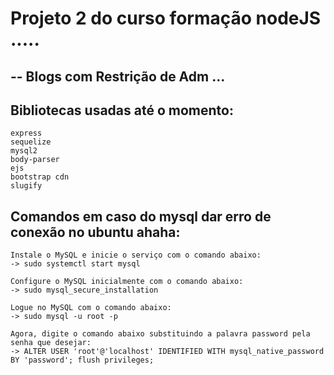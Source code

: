 # Projeto 2 do curso formação  nodeJS .....
## -- Blogs com Restrição de Adm  ...


## Bibliotecas usadas até o momento:<br/>
`express`<br/>
`sequelize`<br/>
`mysql2`<br/>
`body-parser`<br/>
`ejs`<br/>
`bootstrap cdn`<br/>
`slugify`<br>
## Comandos em caso do mysql dar erro de conexão no ubuntu ahaha:<br/>

`Instale o MySQL e inicie o serviço com o comando abaixo:`<br/>
  `-> sudo systemctl start mysql` <br/>

`Configure o MySQL inicialmente com o comando abaixo:`<br/>
  `-> sudo mysql_secure_installation` <br/>

`Logue no MySQL com o comando abaixo:` <br/>
  `-> sudo mysql -u root -p`<br/>


  
`Agora, digite o comando abaixo substituindo a palavra password pela senha que desejar:`  <br/>
  `-> ALTER USER 'root'@'localhost' IDENTIFIED WITH mysql_native_password BY 'password'; flush privileges;`